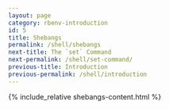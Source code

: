 ```yaml
---
layout: page
category: rbenv-introduction
id: 5
title: Shebangs
permalink: /shell/shebangs
next-title: The `set` Command
next-permalink: /shell/set-command/
previous-title: Introduction
previous-permalink: /shell/introduction
---
```


{% include_relative shebangs-content.html %}